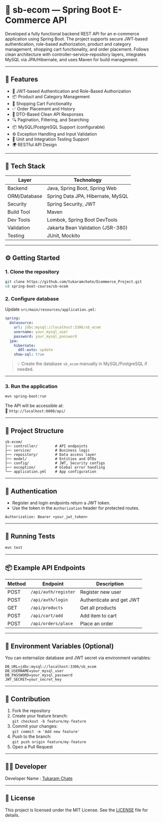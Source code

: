 # 🛒 sb-ecom — Spring Boot E-Commerce API

 Developed a fully functional backend REST API for an e-commerce application using Spring Boot. The project supports secure JWT-based authentication, role-based authorization, product and category management, shopping cart functionality, and order placement. Follows clean architecture with controller–service–repository layers, integrates MySQL via JPA/Hibernate, and uses Maven for build management.



---

## 🚀 Features

- 🔐 JWT-based Authentication and Role-Based Authorization
- 📦 Product and Category Management
- 🛒 Shopping Cart Functionality
- ✅ Order Placement and History
- 🧾 DTO-Based Clean API Responses
- 🔍 Pagination, Filtering, and Searching
- 📦 MySQL/PostgreSQL Support (configurable)
- ⚙️ Exception Handling and Input Validation
- 🧪 Unit and Integration Testing Support
- 🌍 RESTful API Design

---

## 🧰 Tech Stack

| Layer         | Technology                            |
|---------------|----------------------------------------|
| Backend       | Java, Spring Boot, Spring Web          |
| ORM/Database  | Spring Data JPA, Hibernate, MySQL      |
| Security      | Spring Security, JWT                   |
| Build Tool    | Maven                                  |
| Dev Tools     | Lombok, Spring Boot DevTools           |
| Validation    | Jakarta Bean Validation (JSR-380)      |
| Testing       | JUnit, Mockito                         |

---

## ⚙️ Getting Started

### 1. Clone the repository

```bash
git clone https://github.com/tukaramchate/Ecommerce_Project.git
cd spring-boot-course/sb-ecom
```

### 2. Configure database

Update `src/main/resources/application.yml`:

```yaml
spring:
  datasource:
    url: jdbc:mysql://localhost:3306/sb_ecom
    username: your_mysql_user
    password: your_mysql_password
  jpa:
    hibernate:
      ddl-auto: update
    show-sql: true
```

> 💡 Create the database `sb_ecom` manually in MySQL/PostgreSQL if needed.

---

### 3. Run the application

```bash
mvn spring-boot:run
```

The API will be accessible at:  
📍 `http://localhost:8080/api/`

---

## 📁 Project Structure

```
sb-ecom/
├── controller/        # API endpoints
├── service/           # Business logic
├── repository/        # Data access layer
├── model/             # Entities and DTOs
├── config/            # JWT, Security configs
├── exception/         # Global error handling
└── application.yml    # App configuration
```

---

## 🔐 Authentication

- Register and login endpoints return a JWT token.
- Use the token in the `Authorization` header for protected routes.

```http
Authorization: Bearer <your_jwt_token>
```

---

## 🧪 Running Tests

```bash
mvn test
```

---

## 📦 Example API Endpoints

| Method | Endpoint               | Description              |
|--------|------------------------|--------------------------|
| POST   | `/api/auth/register`   | Register new user        |
| POST   | `/api/auth/login`      | Authenticate and get JWT |
| GET    | `/api/products`        | Get all products         |
| POST   | `/api/cart/add`        | Add item to cart         |
| POST   | `/api/orders/place`    | Place an order           |

---

## 📌 Environment Variables (Optional)

You can externalize database and JWT secret via environment variables:

```env
DB_URL=jdbc:mysql://localhost:3306/sb_ecom
DB_USERNAME=your_mysql_user
DB_PASSWORD=your_mysql_password
JWT_SECRET=your_secret_key
```

---

## 🤝 Contribution

1. Fork the repository
2. Create your feature branch:  
   `git checkout -b feature/my-feature`
3. Commit your changes:  
   `git commit -m 'Add new feature'`
4. Push to the branch:  
   `git push origin feature/my-feature`
5. Open a Pull Request

---

## 👨‍🏫 Developer

Developer Name : [Tukaram Chate](https://github.com/tukaramchate)

---

## 📜 License

This project is licensed under the MIT License. See the [LICENSE](LICENSE) file for details.
